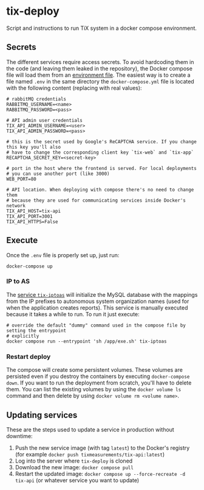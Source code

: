 # tix-deploy

Script and instructions to run TiX system in a docker compose environment.

## Secrets

The different services require access secrets. To avoid hardcoding them in the code (and leaving them leaked in the repository), the Docker compose file will load them from an [environment file](https://docs.docker.com/compose/environment-variables/). The easiest way is to create a file named `.env` in the same directory the `docker-compose.yml` file is located with the following content (replacing with real values):

```shell
# rabbitMQ credentials
RABBITMQ_USERNAME=<name>
RABBITMQ_PASSWORD=<pass>

# API admin user credentials
TIX_API_ADMIN_USERNAME=<user>
TIX_API_ADMIN_PASSWORD=<pass>

# this is the secret used by Google's ReCAPTCHA service. If you change this key you'll also
# have to change the corresponding client key `tix-web` and `tix-app`
RECAPTCHA_SECRET_KEY=<secret-key>

# port in the host where the frontend is served. For local deployments
# you can use another port (like 3000)
WEB_PORT=80

# API location. When deploying with compose there's no need to change them
# because they are used for communicating services inside Docker's network
TIX_API_HOST=tix-api
TIX_API_PORT=3001
TIX_API_HTTPS=False
```

## Execute

Once the `.env` file is properly set up, just run:

```shell
docker-compose up
```

### IP to AS

The [service `tix-iptoas`](https://github.com/TiX-measurements/ip_to_as) will initialize the MySQL database with the mappings from the IP prefixes to autonomous system organization names (used for when the application creates reports). This service is manually executed because it takes a while to run. To run it just execute:

```shell
# override the default "dummy" command used in the compose file by setting the entrypoint
# explicitly
docker compose run --entrypoint 'sh /app/exe.sh' tix-iptoas
```

### Restart deploy

The compose will create some persistent volumes. These volumes are persisted even if you destroy the containers by executing `docker-compose down`. If you want to run the deployment from scratch, you'll have to delete them. You can list the existing volumes by using the `docker volume ls` command and then delete by using `docker volume rm <volume name>`.

## Updating services

These are the steps used to update a service in production without downtime:

 1. Push the new service image (with tag `latest`) to the Docker's registry (for example `docker push tixmeasurements/tix-api:latest`)
 2. Log into the server where `tix-deploy` is cloned
 3. Download the new image: `docker compose pull`
 4. Restart the updated image: `docker compose up --force-recreate -d tix-api` (or whatever service you want to update)
